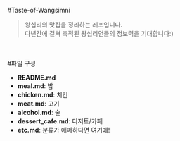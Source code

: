 #Taste-of-Wangsimni
> 왕십리의 맛집을 정리하는 레포입니다.<br>
> 다년간에 걸쳐 축적된 왕십리언들의 정보력을 기대합니다:)

<br><br>
#파일 구성
- **README.md**
- **meal.md**: 밥
- **chicken.md**: 치킨
- **meat.md**: 고기
- **alcohol.md**: 술
- **dessert_cafe.md**: 디저트/카페
- **etc.md**: 분류가 애매하다면 여기에!
